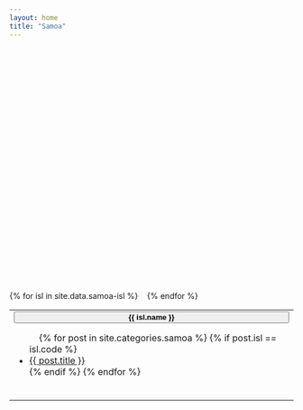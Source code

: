 ```yaml
---
layout: home
title: "Samoa"
---
```


<div>

<div id="map"></div>



<table>
  <tr>
  {% for isl in site.data.samoa-isl %}
  <td style="vertical-align:top">
    <button onclick="setBounds({{ isl.code }})" style="text-align:center;font-weight:bold;width:100%;">{{ isl.name }}</button>
    <ul>
    {% for post in site.categories.samoa %}
      {% if post.isl == isl.code %}
      <li>
      <a href="{{ site.url }}{{ post.url }}">{{ post.title }}</a>
      </li>
      {% endif %}
    {% endfor %}
    </ul>
  </td>
  {% endfor %}
  </tr>
</table>

</div>


<style>
#map {
  width: 90vw; 
  height: 45vw; 
}
</style>

<script src="https://maps.googleapis.com/maps/api/js"></script>

<script>
var map;

function setMarkerFromLocation(x,y,id,icon){
  var location = new google.maps.LatLng(x,y);
  var marker;
  if(typeof icon == "undefined") {
    marker = new google.maps.Marker( 
      { map: map, 
        url: '/samoa/2015/08/' + id,
        position: location 
      }); 
  }else{
    var image = {
      url: "/samoa/icon/" + icon + ".svg",
      size: new google.maps.Size(50, 50),
      origin: new google.maps.Point(0, 0),
      anchor: new google.maps.Point(25, 25),
      scaledSize: new google.maps.Size(25, 25)
    };
    marker = new google.maps.Marker( 
      { map: map,
        icon: image,
        url: '/samoa/2015/08/' + id,
        position: location 
      }); 
  }
  
  google.maps.event.addListener(marker, 'click', function() { window.location.href = marker.url; }); 
}


function setCenter(location){
  map.setCenter(location);
}

function setStyles(map){
  map.set('styles', [ { "featureType": "water", "elementType": "geometry", "stylers": [ { "visibility": "on" }, { "color": "#aee2e0" } ] }, { "featureType": "landscape", "elementType": "geometry.fill", "stylers": [ { "color": "#abce83" } ] }, { "featureType": "poi", "elementType": "geometry.fill", "stylers": [ { "color": "#769E72" } ] }, { "featureType": "poi", "elementType": "labels.text.fill", "stylers": [ { "color": "#7B8758" } ] }, { "featureType": "poi", "elementType": "labels.text.stroke", "stylers": [ { "color": "#EBF4A4" } ] }, { "featureType": "poi.park", "elementType": "geometry", "stylers": [ { "visibility": "simplified" }, { "color": "#8dab68" } ] }, { "featureType": "road", "elementType": "geometry.fill", "stylers": [ { "visibility": "simplified" } ] }, { "featureType": "road", "elementType": "labels.text.fill", "stylers": [ { "color": "#5B5B3F" } ] }, { "featureType": "road", "elementType": "labels.text.stroke", "stylers": [ { "color": "#ABCE83" } ] }, { "featureType": "road", "elementType": "labels.icon", "stylers": [ { "visibility": "off" } ] }, { "featureType": "road.local", "elementType": "geometry", "stylers": [ { "color": "#A4C67D" } ] }, { "featureType": "road.arterial", "elementType": "geometry", "stylers": [ { "color": "#9BBF72" } ] }, { "featureType": "road.highway", "elementType": "geometry", "stylers": [ { "color": "#EBF4A4" } ] }, { "featureType": "transit", "stylers": [ { "visibility": "off" } ] }, { "featureType": "administrative", "elementType": "geometry.stroke", "stylers": [ { "visibility": "on" }, { "color": "#87ae79" } ] }, { "featureType": "administrative", "elementType": "geometry.fill", "stylers": [ { "color": "#7f2200" }, { "visibility": "off" } ] }, { "featureType": "administrative", "elementType": "labels.text.stroke", "stylers": [ { "color": "#ffffff" }, { "visibility": "on" }, { "weight": 4.1 } ] }, { "featureType": "administrative", "elementType": "labels.text.fill", "stylers": [ { "color": "#495421" } ] }, { "featureType": "administrative.neighborhood", "elementType": "labels", "stylers": [ { "visibility": "off" } ] } ]);
}

function initialize() {
  geocoder = new google.maps.Geocoder();  
  var mapCanvas = document.getElementById('map');
  var mapOptions = {
    zoom: 10,
    center: {lat: -13.758136, lng: -172.10477},
    mapTypeId: google.maps.MapTypeId.ROADMAP
  };
  map = new google.maps.Map(mapCanvas, mapOptions);
  setStyles(map);
  setMarkerFromLocation(-13.753836,-172.11687,"ferry","ferry");
  setMarkerFromLocation(-13.66891,-172.17941,"bus","bus");
  setMarkerFromLocation(-13.748744,-172.22913,"salelonga", "market");
  setMarkerFromLocation(-13.613283,-172.20215, "joelan","fale");
  setMarkerFromLocation(-13.451613,-172.33061, "lava-fields", "church");
  setMarkerFromLocation(-13.536176,-172.39386, "crater-man","crater");
  setMarkerFromLocation(-13.499144,-172.78738, "falealupo","snorkel");
  setMarkerFromLocation(-13.745346,-172.3137, "afa-aau-waterfall","waterfall");
  setMarkerFromLocation(-13.708181,-172.60092, "satuiatua","fale");
  setMarkerFromLocation(-13.801262,-172.52443,"blow-hole","blow-hole");
  setMarkerFromLocation(-14.037134,-171.67784, "maota-o-maa","fale");
  setMarkerFromLocation(-14.0157,-171.7358,"coastal-walk", "hiker");
  setMarkerFromLocation(-13.834241,-171.77185, "apia", "market");
  setMarkerFromLocation(-13.8756895,-171.60178, "piula-cave", "church");
  setMarkerFromLocation(-13.853478,-172.11687, "manono", "fale");
  setMarkerFromLocation(-13.83045,-172.0081, "plane", "plane");


}


google.maps.event.addDomListener(window, 'load', initialize);

</script>

<script>
function setBounds(bounds){
  var bs = new google.maps.LatLngBounds();
  bounds.forEach(function(a) { 
    bs.extend(a);
  });
  map.fitBounds(bs);
}

var savaii = [
  new google.maps.LatLng(-13.499144,-172.78738),
  new google.maps.LatLng(-13.451613, -172.33061),
  new google.maps.LatLng(-13.66891, -172.17941),
  new google.maps.LatLng(-13.801262, -172.52443)
];

var upolu = [
  new google.maps.LatLng(-13.83045,-172.0081),
  new google.maps.LatLng(-13.8756895, -171.60178),
  new google.maps.LatLng(-14.037134, -171.67784)
];

var manono = [
  new google.maps.LatLng(-13.853478,-172.11687),
  new google.maps.LatLng(-13.83045, -172.11687),
];
</script>


